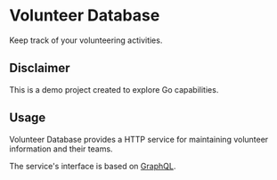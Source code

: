 # Volunteer Database

Keep track of your volunteering activities.

## Disclaimer

This is a demo project created to explore Go capabilities.

## Usage

Volunteer Database provides a HTTP service for maintaining volunteer
information and their teams.

The service's interface is based on [GraphQL](https://graphql.org/).
